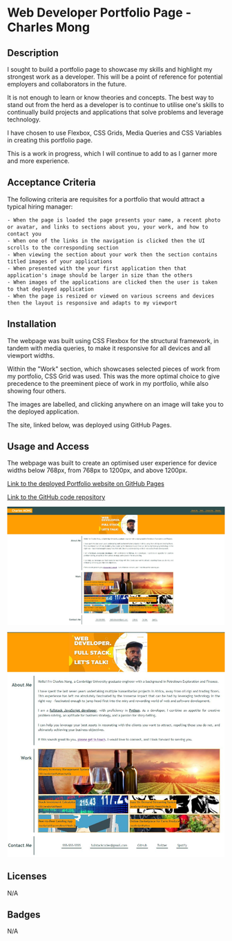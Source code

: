 # Web Developer Portfolio Page - Charles Mong

## Description

I sought to build a portfolio page to showcase my skills and highlight my strongest work as a developer. This will be a point of reference for potential employers and collaborators in the future.  


It is not enough to learn or know theories and concepts. The best way to stand out from the herd as a developer is to continue to utilise one's skills to continually build projects and applications that solve problems and leverage technology.  


I have chosen to use Flexbox, CSS Grids, Media Queries and CSS Variables in creating this portfolio page.  


This is a work in progress, which I will continue to add to as I garner more and more experience.  


## Acceptance Criteria

The following criteria are requisites for a portfolio that would attract a typical hiring manager:

```
- When the page is loaded the page presents your name, a recent photo or avatar, and links to sections about you, your work, and how to contact you
- When one of the links in the navigation is clicked then the UI scrolls to the corresponding section
- When viewing the section about your work then the section contains titled images of your applications
- When presented with the your first application then that application's image should be larger in size than the others
- When images of the applications are clicked then the user is taken to that deployed application
- When the page is resized or viewed on various screens and devices then the layout is responsive and adapts to my viewport
```

## Installation

The webpage was built using CSS Flexbox for the structural framework, in tandem with media queries, to make it responsive for all devices and all viewport widths.   

Within the "Work" section, which showcases selected pieces of work from my portfolio, CSS Grid was used. This was the more optimal choice to give precedence to the preeminent piece of work in my portfolio, while also showing four others.

The images are labelled, and clicking anywhere on an image will take you to the deployed application.

The site, linked below, was deployed using GitHub Pages. 

## Usage and Access

The webpage was built to create an optimised user experience for device widths below 768px, from 768px to 1200px, and above 1200px.

[Link to the deployed Portfolio website on GitHub Pages](https://ccmong.github.io/Charles-Mong-Portfolio/)

[Link to the GitHub code repository](https://github.com/CcMong/Charles-Mong-Portfolio)
  
![Portfolio Webpage which has a navigation bar, a hero image with a photo, and content comprising images and text](./images/portfolio-screenshot.JPG "Charles Mong Portfolio Webpage")

![Portfolio Webpage which has a hero image with a photo, and content comprising images and text](./images/portfolio-screenshot2.JPG "Cropped Portfolio Webpage")

## Licenses

N/A

## Badges

N/A


